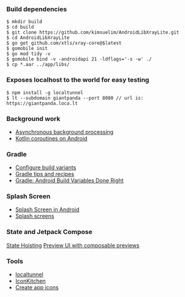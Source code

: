 ### Build dependencies

    $ mkdir build
    $ cd build
    $ git clone https://github.com/kimsuelim/AndroidLibXrayLite.git
    $ cd AndroidLibXrayLite
    $ go get github.com/xtls/xray-core@$latest
    $ gomobile init
    $ go mod tidy -v
    $ gomobile bind -v -androidapi 21 -ldflags='-s -w' ./
    $ cp *.aar ../app/libs/

### Exposes localhost to the world for easy testing

    $ npm install -g localtunnel
    $ lt --subdomain giantpanda --port 8080 // url is: https://giantpanda.loca.lt

### Background work
* [Asynchronous background processing](https://developer.android.com/develop/background-work/background-tasks/asynchronous)
* [Kotlin coroutines on Android](https://developer.android.com/kotlin/coroutines)

### Gradle
* [Configure build variants](https://developer.android.com/build/build-variants)
* [Gradle tips and recipes](https://developer.android.com/build/gradle-tips#kts)
* [Gradle: Android Build Variables Done Right](https://rafamatias.medium.com/gradle-android-build-variables-done-right-d0c0e296ee93)

### Splash Screen
* [Splash Screen in Android](https://proandroiddev.com/splash-screen-in-android-3bd9552b92a5)
* [Splash screens](https://developer.android.com/develop/ui/views/launch/splash-screen)

### State and Jetpack Compose
[State Hoisting](https://developer.android.com/develop/ui/compose/state?hl=ko#state-hoisting)
[Preview UI with composable previews](https://developer.android.com/develop/ui/compose/tooling/previews)

### Tools
* [localtunnel](https://github.com/localtunnel/localtunnel)
* [IconKitchen](https://icon.kitchen)
* [Create app icons](https://developer.android.com/studio/write/create-app-icons)

